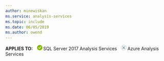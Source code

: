 ```yaml
---
author: minewiskan
ms.service: analysis-services  
ms.topic: include
ms.date: 06/05/2019
ms.author: owend
---
```


<Token>**APPLIES TO:** ![yes](media/yes.png)SQL Server 2017 Analysis Services ![no](media/no.png)Azure Analysis Services</Token>